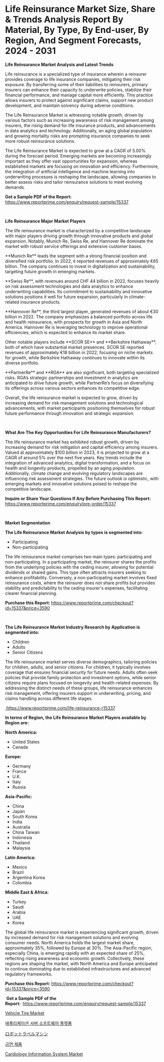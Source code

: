 <p><h1>Life Reinsurance Market Size, Share & Trends Analysis Report By Material, By Type, By End-user, By Region, And Segment Forecasts, 2024 - 2031</h1></p><p><strong>Life Reinsurance Market Analysis and Latest Trends</strong></p>
<p><p>Life reinsurance is a specialized type of insurance wherein a reinsurer provides coverage to life insurance companies, mitigating their risk exposure. By transferring some of their liabilities to reinsurers, primary insurers can enhance their capacity to underwrite policies, stabilize their financial performance, and manage capital more efficiently. This practice allows insurers to protect against significant claims, support new product development, and maintain solvency during adverse conditions.</p><p>The Life Reinsurance Market is witnessing notable growth, driven by various factors such as increasing awareness of risk management among insurers, the rising demand for life insurance products, and advancements in data analytics and technology. Additionally, an aging global population and growing mortality risks are prompting insurance companies to seek more robust reinsurance solutions.</p><p>The Life Reinsurance Market is expected to grow at a CAGR of 5.00% during the forecast period. Emerging markets are becoming increasingly important as they offer vast opportunities for expansion, whereas established markets are focusing on innovation and efficiency. Furthermore, the integration of artificial intelligence and machine learning into underwriting processes is reshaping the landscape, allowing companies to better assess risks and tailor reinsurance solutions to meet evolving demands.</p></p>
<p><strong>Get a Sample PDF of the Report:&nbsp;</strong> <a href="https://www.reportprime.com/enquiry/request-sample/15337">https://www.reportprime.com/enquiry/request-sample/15337</a></p>
<p>&nbsp;</p>
<p><strong>Life Reinsurance Major Market Players</strong></p>
<p><p>The life reinsurance market is characterized by a competitive landscape with major players driving growth through innovative products and global expansion. Notably, Munich Re, Swiss Re, and Hannover Re dominate the market with robust service offerings and extensive customer bases.</p><p>**Munich Re** leads the segment with a strong financial position and diversified risk portfolio. In 2022, it reported revenues of approximately €65 billion. The company continues to invest in digitalization and sustainability, targeting future growth in emerging markets.</p><p>**Swiss Re**, with revenues around CHF 44 billion in 2022, focuses heavily on risk assessment technologies and data analytics to enhance underwriting capabilities. Its commitment to sustainability and innovative solutions positions it well for future expansion, particularly in climate-related insurance products.</p><p>**Hannover Re**, the third largest player, generated revenues of about €30 billion in 2022. The company emphasizes a balanced portfolio across life and health reinsurance, with prospects for growth in Asia and North America. Hannover Re is leveraging technology to improve operational efficiencies, which is expected to enhance its market share.</p><p>Other notable players include **SCOR SE** and **Berkshire Hathaway**, both of which have substantial market presences. SCOR SE reported revenues of approximately €18 billion in 2022, focusing on niche markets for growth, while Berkshire Hathaway continues to innovate within its diverse portfolio.</p><p>**PartnerRe** and **RGA** are also significant, both targeting specialized risks. RGA’s strategic partnerships and investment in analytics are anticipated to drive future growth, while PartnerRe’s focus on diversifying its offerings across various sectors enhances its competitive edge.</p><p>Overall, the life reinsurance market is expected to grow, driven by increasing demand for risk management solutions and technological advancements, with market participants positioning themselves for robust future performance through innovation and strategic expansion.</p></p>
<p>&nbsp;</p>
<p><strong>What Are The Key Opportunities For Life Reinsurance Manufacturers?</strong></p>
<p><p>The life reinsurance market has exhibited robust growth, driven by increasing demand for risk mitigation and capital efficiency among insurers. Valued at approximately $100 billion in 2023, it is projected to grow at a CAGR of around 5% over the next five years. Key trends include the integration of advanced analytics, digital transformation, and a focus on health and longevity products, propelled by an aging population. Additionally, climate change and evolving regulatory landscapes are influencing risk assessment strategies. The future outlook is optimistic, with emerging markets and innovative solutions poised to reshape the competitive landscape.</p></p>
<p><strong>Inquire or Share Your Questions If Any Before Purchasing This Report:</strong> <a href="https://www.reportprime.com/enquiry/pre-order/15337">https://www.reportprime.com/enquiry/pre-order/15337</a></p>
<p>&nbsp;</p>
<p><strong>Market Segmentation</strong></p>
<p><strong>The Life Reinsurance Market Analysis by types is segmented into:</strong></p>
<p><ul><li>Participating</li><li>Non-participating</li></ul></p>
<p><p>The life reinsurance market comprises two main types: participating and non-participating. In a participating market, the reinsurer shares the profits from the underlying policies with the ceding insurer, allowing for potential dividends or shared gains. This type often attracts insurers seeking to enhance profitability. Conversely, a non-participating market involves fixed reinsurance costs, where the reinsurer does not share profits but provides stability and predictability to the ceding insurer's expenses, facilitating clearer financial planning.</p></p>
<p><strong>Purchase this Report:&nbsp;</strong><a href="https://www.reportprime.com/checkout?id=15337&price=3590">https://www.reportprime.com/checkout?id=15337&price=3590</a></p>
<p>&nbsp;</p>
<p><strong>The Life Reinsurance Market Industry Research by Application is segmented into:</strong></p>
<p><ul><li>Children</li><li>Adults</li><li>Senior Citizens</li></ul></p>
<p><p>The life reinsurance market serves diverse demographics, tailoring policies for children, adults, and senior citizens. For children, it typically involves coverage that ensures financial security for future needs. Adults often seek policies that provide family protection and investment options, while senior citizens require plans focused on longevity and health-related expenses. By addressing the distinct needs of these groups, life reinsurance enhances risk management, offering insurers support in underwriting, pricing, and claims handling across different life stages.</p></p>
<p><a href="https://www.reportprime.com/life-reinsurance-r15337">&nbsp;https://www.reportprime.com/life-reinsurance-r15337</a></p>
<p><strong>In terms of Region, the Life Reinsurance Market Players available by Region are:</strong></p>
<p>
    <p> <strong> North America: </strong>
        <ul>
            <li>United States</li>
            <li>Canada</li>
        </ul>
        </p> 
    <p> <strong> Europe: </strong>
        <ul>
            <li>Germany</li>
            <li>France</li>
            <li>U.K.</li>
            <li>Italy</li>
            <li>Russia</li>
        </ul>
        </p> 
    <p> <strong> Asia-Pacific: </strong>
        <ul>
            <li>China</li>
            <li>Japan</li>
            <li>South Korea</li>
            <li>India</li>
            <li>Australia</li>
            <li>China Taiwan</li>
            <li>Indonesia</li>
            <li>Thailand</li>
            <li>Malaysia</li>
        </ul>
        </p> 
    <p> <strong> Latin America: </strong>
        <ul>
            <li>Mexico</li>
            <li>Brazil</li>
            <li>Argentina Korea</li>
            <li>Colombia</li>
        </ul>
        </p> 
    <p> <strong> Middle East & Africa: </strong>
        <ul>
            <li>Turkey</li>
            <li>Saudi</li>
            <li>Arabia</li>
            <li>UAE</li>
            <li>Korea</li>
        </ul>
    </p>
    </p>
<p><p>The global life reinsurance market is experiencing significant growth, driven by increased demand for risk management solutions and evolving consumer needs. North America holds the largest market share, approximately 35%, followed by Europe at 30%. The Asia-Pacific region, especially China, is emerging rapidly with an expected share of 25%, reflecting rising awareness and economic growth. Collectively, these regions are shaping the market, with North America and Europe anticipated to continue dominating due to established infrastructures and advanced regulatory frameworks.</p></p>
<p><strong>Purchase this Report: </strong><a href="https://www.reportprime.com/checkout?id=15337&price=3590">https://www.reportprime.com/checkout?id=15337&price=3590</a></p>
<p>&nbsp;<strong>Get a Sample PDF of the Report:&nbsp;&nbsp;</strong><a href="https://www.reportprime.com/enquiry/request-sample/15337">https://www.reportprime.com/enquiry/request-sample/15337</a></p>
<p><strong></strong></p>
<p><p><a href="https://issuu.com/reportprime-2/docs/vehicle-tire-market-size-2030.pptx_e8b45c85943ea5">Vehicle Tire Market</a></p><p><a href="https://medium.com/@dewayneber2023/application-server-software-platform-market-%EC%9D%98-%EA%B8%80%EB%A1%9C%EB%B2%8C-%EC%8B%9C%EC%9E%A5-%EA%B0%9C%EC%9A%94%EB%8A%94-%EC%A0%84-%EC%84%B8%EA%B3%84-%EB%B0%8F-%EC%A3%BC%EC%9A%94-%EC%8B%9C%EC%9E%A5%EC%9D%98-%EC%82%B0%EC%97%85%EC%97%90-%EC%98%81%ED%96%A5%EC%9D%84-%EB%AF%B8%EC%B9%98%EB%8A%94-%EC%A3%BC%EC%9A%94-%ED%8A%B8%EB%A0%8C%EB%93%9C%EC%97%90-%EB%8C%80%ED%95%9C-%EB%8F%85%ED%8A%B9%ED%95%9C-56c360abd7f0">애플리케이션 서버 소프트웨어 플랫폼</a></p><p><a href="https://medium.com/@gla8aaroyals/robot-label-machine-market-%E3%81%AE%E3%82%B0%E3%83%AD%E3%83%BC%E3%83%90%E3%83%AB%E5%B8%82%E5%A0%B4%E6%A6%82%E8%A6%81%E3%81%AF-%E4%B8%96%E7%95%8C%E3%81%8A%E3%82%88%E3%81%B3%E4%B8%BB%E8%A6%81%E5%B8%82%E5%A0%B4%E3%81%AB%E3%81%8A%E3%81%91%E3%82%8B%E6%A5%AD%E7%95%8C%E3%81%AB%E5%BD%B1%E9%9F%BF%E3%82%92%E4%B8%8E%E3%81%88%E3%82%8B%E4%B8%BB%E8%A6%81%E3%81%AA%E3%83%88%E3%83%AC%E3%83%B3%E3%83%89%E3%81%AB%E3%81%A4%E3%81%84%E3%81%A6-%E7%8B%AC%E8%87%AA%E3%81%AE%E8%A6%96%E7%82%B9%E3%82%92%E6%8F%90%E4%BE%9B%E3%81%97%E3%81%BE%E3%81%99-ecd4d80dbb73">ロボットラベルマシン</a></p><p><a href="https://medium.com/@dewayneber2023/anti-smoking-products-market-%EC%9D%98-%EA%B8%80%EB%A1%9C%EB%B2%8C-%EC%8B%9C%EC%9E%A5-%EA%B0%9C%EC%9A%94%EB%8A%94-%EC%A0%84-%EC%84%B8%EA%B3%84-%EB%B0%8F-%EC%A3%BC%EC%9A%94-%EC%8B%9C%EC%9E%A5%EC%9D%98-%EC%82%B0%EC%97%85%EC%97%90-%EC%98%81%ED%96%A5%EC%9D%84-%EB%AF%B8%EC%B9%98%EB%8A%94-%EC%A3%BC%EC%9A%94-%ED%8A%B8%EB%A0%8C%EB%93%9C%EC%97%90-%EB%8C%80%ED%95%9C-%EB%8F%85%ED%8A%B9%ED%95%9C-%EA%B4%80%EC%A0%90%EC%9D%84-%EC%A0%9C%EA%B3%B5%ED%95%A9%EB%8B%88%EB%8B%A4-a440bbfb367b">금연 제품</a></p><p><a href="https://github.com/WillieWoodard/Market-Research-Report-List-6/blob/main/cardiology-information-system-market.md">Cardiology Information System Market</a></p></p>